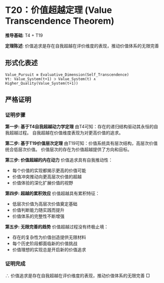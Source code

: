 # T20：价值超越定理 (Value Transcendence Theorem)

**推导基础**: T4 + T19

**定理陈述**: 价值追求是存在自我超越在评价维度的表现，推动价值体系的无限完善

## 形式化表述
```
Value_Pursuit ≡ Evaluative_Dimension(Self_Transcendence)
∀t: Value_System(t+1) ⊃ Value_System(t) ∧ Higher_Quality(Value_System(t+1))
```

## 严格证明

### 证明步骤

**第一步: 基于T4自我超越动力学定理**
由T4可知：存在的递归结构驱动其永恒的自我超越过程。
自我超越在价值维度表现为对更高价值的追求。

**第二步: 基于T19价值层次定理**
由T19可知：价值系统具有层次结构，高层次价值统合低层次价值。
价值层次的存在为价值超越提供了方向和目标。

**第三步: 价值超越的内在动力**
价值追求具有自我推动性：
- 每个价值的实现都揭示更高的价值可能
- 价值冲突推动向更高层次价值的超越
- 价值体验的深化扩展价值的视野

**第四步: 超越的累积效应**
价值超越具有累积特征：
- 低层次价值为高层次价值奠定基础
- 价值判断能力随实践而提升
- 价值体系的完整性不断增强

**第五步: 无限完善的趋势**
价值超越过程没有终极止境：
- 存在的复杂性为价值创造提供无限材料
- 每个历史阶段都面临新的价值挑战
- 价值理想的实现总是开启新的价值追求

### 证明完成
∴ 价值追求是存在自我超越在评价维度的表现，推动价值体系的无限完善 □